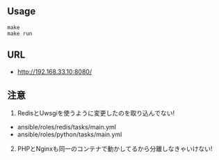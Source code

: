## Usage

```
make
make run
```

## URL

* http://192.168.33.10:8080/

## 注意

1. RedisとUwsgiを使うように変更したのを取り込んでない!

  * ansible/roles/redis/tasks/main.yml
  * ansible/roles/python/tasks/main.yml

2. PHPとNginxも同一のコンテナで動かしてるから分離しなきゃいけない!
